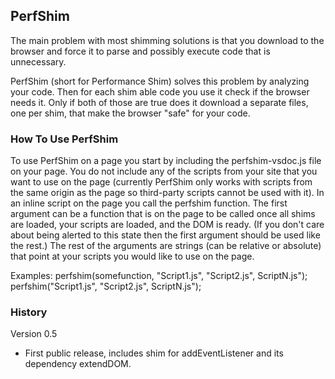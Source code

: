 ﻿## PerfShim
The main problem with most shimming solutions is that you download to the 
browser and force it to parse and possibly execute code that is unnecessary. 

PerfShim (short for Performance Shim) solves this problem by analyzing your 
code. Then for each shim able code you use it check if the browser needs it. 
Only if both of those are true does it download a separate files, one per shim, 
that make the browser "safe" for your code.

### How To Use PerfShim
To use PerfShim on a page you start by including the perfshim-vsdoc.js file on 
your page. You do not include any of the scripts from your site that you want 
to use on the page (currently PerfShim only works with scripts from the same 
origin as the page so third-party scripts cannot be used with it). In an inline 
script on the page you call the perfshim function. The first argument can be a 
function that is on the page to be called once all shims are loaded, your 
scripts are loaded, and the DOM is ready. (If you don't care about being 
alerted to this state then the first argument should be used like the rest.) 
The rest of the arguments are strings (can be relative or absolute) that point 
at your scripts you would like to use on the page.

Examples:
	perfshim(somefunction, "Script1.js", "Script2.js", ScriptN.js");
	perfshim("Script1.js", "Script2.js", ScriptN.js");

### History
Version 0.5
* First public release, includes shim for addEventListener and its dependency extendDOM.